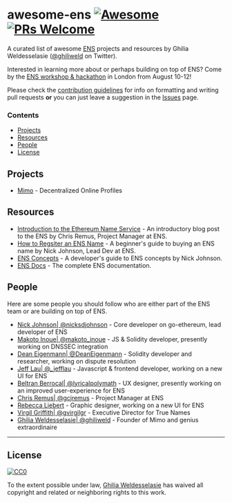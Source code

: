 # awesome-ens [![Awesome](https://cdn.rawgit.com/sindresorhus/awesome/d7305f38d29fed78fa85652e3a63e154dd8e8829/media/badge.svg)](https://github.com/sindresorhus/awesome) [![PRs Welcome](https://img.shields.io/badge/PRs-welcome-brightgreen.svg?style=flat-square)](http://makeapullrequest.com)


A curated list of awesome [ENS](https://ens.domains/) projects and resources by Ghilia Weldesselasie ([@ghiliweld](https://twitter.com/ghiliweld) on Twitter).

Interested in learning more about or perhaps building on top of ENS? Come by the [ENS workshop & hackathon](https://hack.ens.domains/) in London from August 10-12!

Please check the [contribution guidelines](CONTRIBUTING.md) for info on formatting and writing pull requests **or** you can just leave a suggestion in the [Issues](https://github.com/ghiliweld/awesome-ens/issues) page.

### Contents
- [Projects](#projects)
- [Resources](#resources)
- [People](#people)
- [License](#license)


## Projects
- [Mimo](https://github.com/D-OZ/tokenless) - Decentralized Online Profiles

## Resources
- [Introduction to the Ethereum Name Service](https://medium.com/the-ethereum-name-service/introduction-to-the-ethereum-name-service-6db378c27fed) - An introductory blog post to the ENS by Chris Remus, Project Manager at ENS.
- [How to Regsiter an ENS Name](https://medium.com/the-ethereum-name-service/a-beginners-guide-to-buying-an-ens-domain-3ccac2bdc770) - A beginner's guide to buying an ENS name by Nick Johnson, Lead Dev at ENS.
- [ENS Concepts](https://medium.com/the-ethereum-name-service/a-developers-guide-to-ens-concepts-7004eea8a073) - A developer's guide to ENS concepts by Nick Johnson.
- [ENS Docs](https://docs.ens.domains/en/latest/) - The complete ENS documentation.

## People
Here are some people you should follow who are either part of the ENS team or are building on top of ENS.
- [Nick Johnson| @nicksdjohnson](https://twitter.com/nicksdjohnson) - Core developer on go-ethereum, lead developer of ENS
- [Makoto Inoue| @makoto\_inoue](https://twitter.com/makoto_inoue) - JS & Solidity developer, presently working on DNSSEC integration
- [Dean Eigenmann| @DeanEigenmann](https://twitter.com/DeanEigenmann) - Solidity developer and researcher, working on dispute resolution
- [Jeff Lau| @\_jefflau](https://twitter.com/_jefflau) - Javascript & frontend developer, working on a new UI for ENS
- [Beltran Berrocal| @lyricalpolymath](https://twitter.com/lyricalpolymath) - UX designer, presently working on an improved user-experience for ENS
- [Chris Remus| @gcjremus](https://twitter.com/cjremus) - Project Manager at ENS
- [Rebecca Liebert](http://beccaliebert.com/) - Graphic designer, working on a new UI for ENS
- [Virgil Griffith| @gvirgilgr](https://twitter.com/virgilgr) - Executive Director for True Names
- [Ghilia Weldesselasie| @ghiliweld](https://twitter.com/ghiliweld) - Founder of Mimo and genius extraordinaire


---

## License
[![CC0](http://mirrors.creativecommons.org/presskit/buttons/88x31/svg/cc-zero.svg)](https://creativecommons.org/publicdomain/zero/1.0/)

To the extent possible under law, [Ghilia Weldesselasie](https://github.com/ghiliweld) has waived all copyright and related or neighboring rights to this work.

